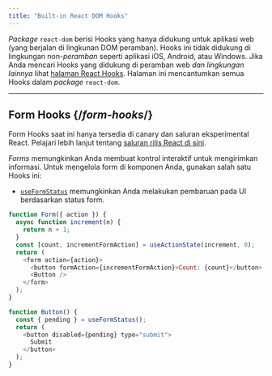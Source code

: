 ```yaml
---
title: "Built-in React DOM Hooks"
---
```


<Intro>

_Package_ `react-dom` berisi Hooks yang hanya didukung untuk aplikasi web (yang berjalan di lingkunan DOM peramban). Hooks ini tidak didukung di lingkungan non-_peramban_ seperti aplikasi iOS, Android, atau Windows. Jika Anda mencari Hooks yang didukung di peramban web *dan lingkungan lainnya* lihat [halaman React Hooks](/reference/react). Halaman ini mencantumkan semua Hooks dalam _package_ `react-dom`.

</Intro>

---

## Form Hooks {/*form-hooks*/}

<Canary>

Form Hooks saat ini hanya tersedia di canary dan saluran eksperimental React. Pelajari lebih lanjut tentang [saluran rilis React di sini](/community/versioning-policy#all-release-channels).

</Canary>

*Forms* memungkinkan Anda membuat kontrol interaktif untuk mengirimkan informasi. Untuk mengelola form di komponen Anda, gunakan salah satu Hooks ini:

* [`useFormStatus`](/reference/react-dom/hooks/useFormStatus) memungkinkan Anda melakukan pembaruan pada UI berdasarkan status form.

```js
function Form({ action }) {
  async function increment(n) {
    return n + 1;
  }
  const [count, incrementFormAction] = useActionState(increment, 0);
  return (
    <form action={action}>
      <button formAction={incrementFormAction}>Count: {count}</button>
      <Button />
    </form>
  );
}

function Button() {
  const { pending } = useFormStatus();
  return (
    <button disabled={pending} type="submit">
      Submit
    </button>
  );
}
```
